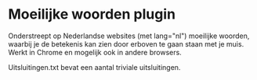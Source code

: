 # Moeilijke woorden plugin

Onderstreept op Nederlandse websites (met lang="nl") moeilijke woorden, waarbij je de betekenis kan zien door erboven te gaan staan met je muis. Werkt in Chrome en mogelijk ook in andere browsers.

Uitsluitingen.txt bevat een aantal triviale uitsluitingen.
